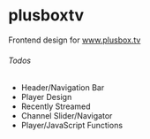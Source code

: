# plusboxtv
Frontend design for www.plusbox.tv

###### Todos
- Header/Navigation Bar
- Player Design
- Recently Streamed
- Channel Slider/Navigator
- Player/JavaScript Functions
